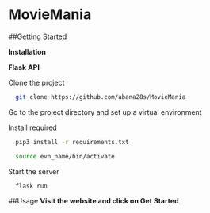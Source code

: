 # MovieMania

##Getting Started

**Installation**

**Flask API**

Clone the project

```bash
  git clone https://github.com/abana28s/MovieMania
```
Go to the project directory and set up a virtual environment

Install required

```bash
  pip3 install -r requirements.txt
```

```bash
  source evn_name/bin/activate
```

Start the server

```bash
  flask run
```

##Usage
**Visit the website and click on Get Started**

